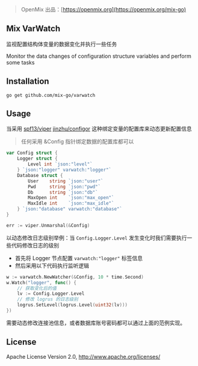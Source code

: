 > OpenMix 出品：[https://openmix.org](https://openmix.org/mix-go)

## Mix VarWatch

监视配置结构体变量的数据变化并执行一些任务

Monitor the data changes of configuration structure variables and perform some tasks

## Installation

```
go get github.com/mix-go/varwatch
```
## Usage

当采用 [spf13/viper](https://github.com/spf13/viper) [jinzhu/configor](https://github.com/jinzhu/configor) 这种绑定变量的配置库来动态更新配置信息

> 任何采用 &Config 指针绑定数据的配置库都可以

~~~go
var Config struct {
	Logger struct {
		Level int `json:"level"`
	} `json:"logger" varwatch:"logger"`
	Database struct {
		User    string `json:"user"`
		Pwd     string `json:"pwd"`
		Db      string `json:"db"`
		MaxOpen int    `json:"max_open"`
		MaxIdle int    `json:"max_idle"`
	} `json:"database" varwatch:"database"`
}

err := viper.Unmarshal(&Config)
~~~

以动态修改日志级别举例：当 `Config.Logger.Level` 发生变化时我们需要执行一些代码修改日志的级别

 - 首先将 Logger 节点配置 `varwatch:"logger"` 标签信息
 - 然后采用以下代码执行监听逻辑

```go
w := varwatch.NewWatcher(&Config, 10 * time.Second)
w.Watch("logger", func() {
    // 获取变化后的值
    lv := Config.Logger.Level
    // 修改 logrus 的日志级别
    logrus.SetLevel(logrus.Level(uint32(lv)))
})
```

需要动态修改连接池信息，或者数据库账号密码都可以通过上面的范例实现。

## License

Apache License Version 2.0, http://www.apache.org/licenses/
